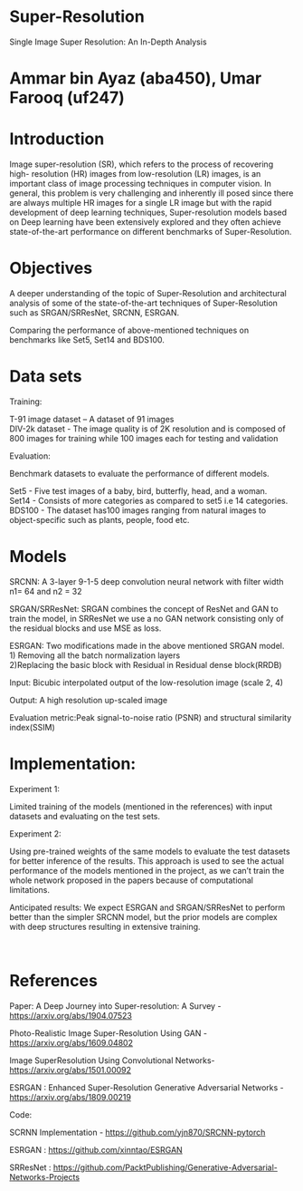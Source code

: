 # Super-Resolution

Single Image Super Resolution: An In-Depth Analysis

# Ammar bin Ayaz (aba450), Umar Farooq (uf247)

# Introduction

Image super-resolution (SR), which refers to the process of recovering high- resolution (HR) images from low-resolution (LR) images, is an important class of image processing techniques in computer vision. In general, this problem is very challenging and inherently ill posed since there are always multiple HR images for a single LR image but with the rapid development of deep learning techniques, Super-resolution models based on Deep learning have been extensively explored and they often achieve state-of-the-art performance on different benchmarks of Super-Resolution.

# Objectives

A deeper understanding of the topic of Super-Resolution and architectural analysis of some of the state-of-the-art techniques of Super-Resolution such as SRGAN/SRResNet, SRCNN, ESRGAN.

Comparing the performance of above-mentioned techniques on benchmarks like Set5, Set14 and BDS100.


# Data sets
Training: 

T-91 image dataset – A dataset of 91 images  
DIV-2k dataset - The image quality is of 2K resolution and is composed of 800 images for training while 100 images each for testing and validation  

Evaluation: 

Benchmark datasets to evaluate the performance of different models.

Set5 - Five test images of a baby, bird, butterfly, head, and a woman.  
Set14 - Consists of more categories as compared to set5 i.e 14 categories.  
BDS100 - The dataset has100 images ranging from natural images to object-specific such as plants, people, food etc.  



# Models
SRCNN:  A 3-layer 9-1-5 deep convolution neural network with filter width n1= 64 and n2 = 32

SRGAN/SRResNet: SRGAN combines the concept of ResNet and GAN to train the model, in SRResNet we use a no GAN network consisting only of the residual blocks and use MSE as loss.

ESRGAN: Two modifications made in the above mentioned SRGAN model.  
          1) Removing all the batch normalization layers  
          2)Replacing the basic block with Residual in Residual dense block(RRDB)
           

Input: Bicubic interpolated output of the low-resolution image (scale 2, 4)

Output: A high resolution up-scaled image

Evaluation metric:Peak signal-to-noise ratio (PSNR) and structural similarity index(SSIM)

# Implementation: 

Experiment 1:

Limited training of the models (mentioned in the references) with input datasets and evaluating on the test sets. 

Experiment 2:

Using pre-trained weights of the same models to evaluate the test datasets for better inference of the results. This approach is used to see the actual performance of the models mentioned in the project, as we can’t train the whole network proposed in the papers because of computational limitations.

Anticipated results:
We expect ESRGAN and SRGAN/SRResNet to perform better than the simpler SRCNN model, but the prior models are complex with deep structures resulting in extensive training.

 



# References  
Paper:
A Deep Journey into Super-resolution: A Survey - https://arxiv.org/abs/1904.07523

Photo-Realistic Image Super-Resolution Using GAN - https://arxiv.org/abs/1609.04802

Image SuperResolution Using Convolutional Networks-https://arxiv.org/abs/1501.00092

ESRGAN : Enhanced Super-Resolution Generative Adversarial Networks - https://arxiv.org/abs/1809.00219

Code:

SCRNN Implementation - https://github.com/yjn870/SRCNN-pytorch

ESRGAN : https://github.com/xinntao/ESRGAN

SRResNet : https://github.com/PacktPublishing/Generative-Adversarial-Networks-Projects


          



     









